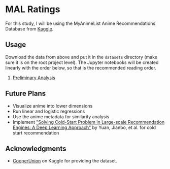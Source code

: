 # MAL Ratings

For this study, I will be using the MyAnimeList Anime Recommendations Database from [Kaggle](https://www.kaggle.com/CooperUnion/anime-recommendations-database).

## Usage

Download the data from above and put it in the `datasets` directory (make sure it is on the root project level). The Jupyter notebooks will be created linearly with the order below, so that is the recommended reading order.

1. [Preliminary Analysis](Preliminary_Analysis.ipynb)


## Future Plans

* Visualize anime into lower dimensions
* Run linear and logistic regressions
* Use the anime metadata for similarity analysis
* Implement ["Solving Cold-Start Problem in Large-scale Recommendation Engines: A Deep Learning Approach"](http://arxiv.org/abs/1611.05480) by Yuan, Jianbo, et al. for cold start recommendation

## Acknowledgments

* [CooperUnion](https://www.kaggle.com/CooperUnion) on Kaggle for providing the dataset.